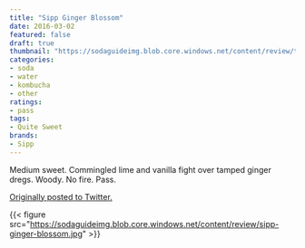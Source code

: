 ```yaml
---
title: "Sipp Ginger Blossom"
date: 2016-03-02
featured: false
draft: true
thumbnail: "https://sodaguideimg.blob.core.windows.net/content/review/thumbs/sipp-ginger-blossom.jpg"
categories:
- soda
- water
- kombucha
- other
ratings:
- pass
tags:
- Quite Sweet
brands:
- Sipp
---
```


Medium sweet. Commingled lime and vanilla fight over tamped ginger dregs. Woody. No fire. Pass.

[Originally posted to Twitter.](https://twitter.com/Cavorter/status/705100090373832704)

{{< figure src="https://sodaguideimg.blob.core.windows.net/content/review/sipp-ginger-blossom.jpg" >}}

